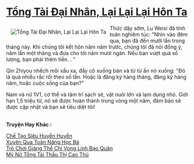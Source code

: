 <a href="https://truyentiki.com/tong-tai-dai-nhan-lai-lai-lai-hon-ta.31587/" title="Tổng Tài Đại Nhân, Lại Lại Lại Hôn Ta"><h1>Tổng Tài Đại Nhân, Lại Lại Lại Hôn Ta</h1></a><div style="display:table"><img align="right" style="float: left; padding: 10px;" src="https://truyentiki.com/a/img/str/src/31587.jpg" alt="Tổng Tài Đại Nhân, Lại Lại Lại Hôn Ta">Thức dậy sớm, Lu Weixi đã tính toán nghiêm túc: "Nhìn vào đêm qua, bạn đã đến mười lần trong tháng này. Khi chúng tôi kết hôn năm năm trước, chúng tôi đã nói đồng ý, năm lần một tháng và đưa cho tôi năm mươi ngàn. Nếu bạn vượt quá số lượng, bạn phải thêm tiền. . " <p></p> Qin Zhiyou nhếch môi xấu xa, đẩy cô xuống bàn và từ từ ấn nó xuống: "Đó là quá nhiều rắc rối theo số lần. Hoặc là đăng ký hàng tháng, đăng ký hàng năm, hoặc cuộc sống của bạn?" <p></p> Nam và nữ 1V1, cơ thể và tâm trí sạch sẽ, vật nuôi lớn và lạm dụng nhỏ. Giới hạn 1,5 triệu từ, nó sẽ được hoàn thành trong vòng một năm, đảm bảo sẽ được cập nhật và bạn sẽ tiêu diệt tôi!</div><p><br><b>Truyện Hay Khác :</b></p><a href="https://truyentiki.com/che-tao-sieu-huyen-huyen.31586/" alt="Chế Tạo Siêu Huyền Huyễn">Chế Tạo Siêu Huyền Huyễn</a><br/><a href="https://truyentiki.wordpress.com/2020/06/08/xuyen-qua-toan-nang-hoc-ba/" alt="Xuyên Qua Toàn Năng Học Bá">Xuyên Qua Toàn Năng Học Bá</a><br/><a href="https://github.com/nownovels/top500/tree/master/truyenhay/33483/" alt="Trò Chơi Giáng Thế Chi Vong Linh Bạo Quân">Trò Chơi Giáng Thế Chi Vong Linh Bạo Quân</a><br/><a href="https://github.com/nownovels/truyenhay/tree/master/truyenhay/30493/README.md" alt="Mỹ Nữ Tổng Tài Thấu Thị Cao Thủ">Mỹ Nữ Tổng Tài Thấu Thị Cao Thủ</a><br/>